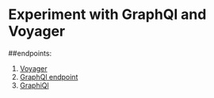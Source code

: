 # Experiment with GraphQl and Voyager

##endpoints:
1. [Voyager](http://localhost:8080/voyager)
2. [GraphQl endpoint](http://localhost:8080/graphq)
3. [GraphiQl](http://localhost:8080/graphiql)
